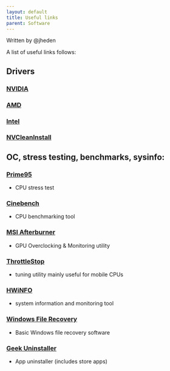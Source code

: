 ```yaml
---
layout: default
title: Useful links
parent: Software
---
```

Written by @jheden

A list of useful links follows:
## Drivers
### [NVIDIA](https://www.nvidia.com/Download/index.aspx)
### [AMD](https://www.amd.com/en/support)
### [Intel](https://www.intel.com/content/www/us/en/download-center/home.html)
### [NVCleanInstall](https://www.techpowerup.com/nvcleanstall/)
## OC, stress testing, benchmarks, sysinfo:
### [Prime95](https://www.mersenne.org/download/#download)
 * CPU stress test
### [Cinebench](https://www.maxon.net/en/cinebench)
 * CPU benchmarking tool
### [MSI Afterburner](https://www.msi.com/Landing/afterburner/graphics-cards)
 * GPU Overclocking & Monitoring utility
### [ThrottleStop](https://www.techpowerup.com/download/techpowerup-throttlestop/%3E)
 * tuning utility mainly useful for mobile CPUs
### [HWiNFO](https://www.hwinfo.com/files/hwi_746.zip)
 * system information and monitoring tool
### [Windows File Recovery](https://apps.microsoft.com/store/detail/windows-filerecovery/9N26S50LN705)
 * Basic Windows file recovery software
### [Geek Uninstaller](https://geekuninstaller.com/download)
 * App uninstaller (includes store apps)
